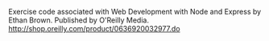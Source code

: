 Exercise code associated with Web Development with Node and Express by Ethan Brown. Published by O'Reilly Media. 
http://shop.oreilly.com/product/0636920032977.do